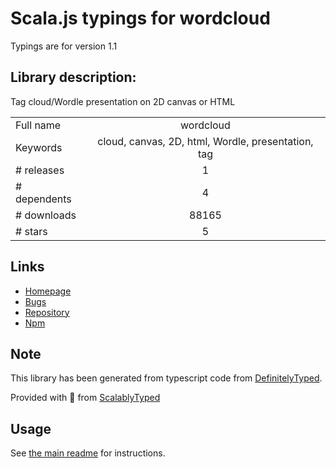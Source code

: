 
# Scala.js typings for wordcloud

Typings are for version 1.1

## Library description:
Tag cloud/Wordle presentation on 2D canvas or HTML

|                    |                 |
| ------------------ | :-------------: |
| Full name          | wordcloud |
| Keywords           | cloud, canvas, 2D, html, Wordle, presentation, tag |
| # releases         | 1 |
| # dependents       | 4 |
| # downloads        | 88165 |
| # stars            | 5 |

## Links
- [Homepage](http://timdream.org/wordcloud2.js/)
- [Bugs](https://github.com/timdream/wordcloud2.js/issues)
- [Repository](https://github.com/timdream/wordcloud2.js)
- [Npm](https://www.npmjs.com/package/wordcloud)
    


## Note
This library has been generated from typescript code from [DefinitelyTyped](https://definitelytyped.org).

Provided with :purple_heart: from [ScalablyTyped](https://github.com/oyvindberg/ScalablyTyped)

## Usage
See [the main readme](../../readme.md) for instructions.



